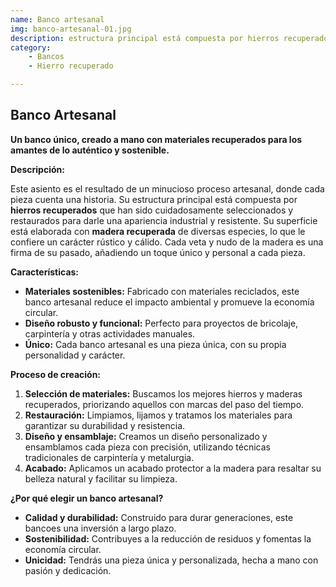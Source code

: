 ```yaml
---
name: Banco artesanal
img: banco-artesanal-01.jpg
description: estructura principal está compuesta por hierros recuperados cuidadosamente seleccionados y restaurados para darle una apariencia industrial y resistente. La superficie está elaborada con madera recuperada
category: 
    - Bancos
    - Hierro recuperado

---
```

## Banco Artesanal

**Un banco único, creado a mano con materiales recuperados para los amantes de lo auténtico y sostenible.**

**Descripción:**

Este asiento es el resultado de un minucioso proceso artesanal, donde cada pieza cuenta una historia. Su estructura principal está compuesta por **hierros recuperados** que han sido cuidadosamente seleccionados y restaurados para darle una apariencia industrial y resistente. Su superficie está elaborada con **madera recuperada** de diversas especies, lo que le confiere un carácter rústico y cálido. Cada veta y nudo de la madera es una firma de su pasado, añadiendo un toque único y personal a cada pieza.

**Características:**

* **Materiales sostenibles:** Fabricado con materiales reciclados, este banco artesanal reduce el impacto ambiental y promueve la economía circular.
* **Diseño robusto y funcional:** Perfecto para proyectos de bricolaje, carpintería y otras actividades manuales.
* **Único:** Cada banco artesanal es una pieza única, con su propia personalidad y carácter.

**Proceso de creación:**

1. **Selección de materiales:** Buscamos los mejores hierros y maderas recuperados, priorizando aquellos con marcas del paso del tiempo.
2. **Restauración:** Limpiamos, lijamos y tratamos los materiales para garantizar su durabilidad y resistencia.
3. **Diseño y ensamblaje:** Creamos un diseño personalizado y ensamblamos cada pieza con precisión, utilizando técnicas tradicionales de carpintería y metalurgia.
4. **Acabado:** Aplicamos un acabado protector a la madera para resaltar su belleza natural y facilitar su limpieza.

**¿Por qué elegir un banco artesanal?**

* **Calidad y durabilidad:** Construido para durar generaciones, este bancoes una inversión a largo plazo.
* **Sostenibilidad:** Contribuyes a la reducción de residuos y fomentas la economía circular.
* **Unicidad:** Tendrás una pieza única y personalizada, hecha a mano con pasión y dedicación.